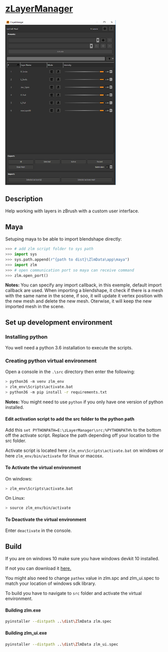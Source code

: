 # [zLayerManager](https://jonasouellet.github.io/zlayermanager/)

<img src="https://raw.githubusercontent.com/JonasOuellet/zlayermanager/master/docs/_images/zlm_all.png" width="350" alt="zLayerManager UI"/>

## Description

Help working with layers in zBrush with a custom user interface. 

## Maya

Setuping maya to be able to import blendshape directly:

```python
>>> # add zlm script folder to sys path
>>> import sys
>>> sys.path.append(r"{path to dist}\ZlmData\app\maya")
>>> import zlm
>>> # open communication port so maya can receive command
>>> zlm.open_port()
```

**Notes:** You can specify any import callback, in this exemple, default import callback are used.  When importing a blendshape, it check if there is a mesh with the same name in the scene, if soo, it will update it vertex position with the new mesh and delete the new mesh.  Oterwise, it will keep the new imported mesh in the scene.


## Set up development environment

### Installing python

You well need a python 3.6 installation to execute the scripts.

### Creating python virtual environment

Open a console in the `.\src` directory then enter the following:

```bash
> python36 -m venv zlm_env
> zlm_env\Scripts\activate.bat
> python36 -m pip install -r requirements.txt
```

**Notes:** You might need to use `python` if you only have one version of python installed.

#### Edit activation script to add the src folder to the python path

Add this `set PYTHONPATH=E:\zLayerManager\src;%PYTHONPATH%` to the bottom off the activate script. Replace the path depending off your location to the src folder.

Activate script is located here `zlm_env\Scripts\activate.bat` on windows or here `zlm_env/bin/activate` for linux or macosx.



#### To Activate the virtual environment

On windows:

```bash
> zlm_env\Scripts\activate.bat
```

On Linux:
```bash
> source zlm_env/bin/activate
```

#### To Deactivate the virtual environment

Enter `deactivate` in the console.



## Build

If you are on windows 10 make sure you have windows devkit 10 installed.

If not you can download it [here.](https://developer.microsoft.com/en-us/windows/downloads/windows-10-sdk)

You might also need to change `pathex` value in zlm.spc and zlm_ui.spec to match your location of windows sdk library.


To build you have to navigate to `src` folder and activate the virtual environment.

#### Building zlm.exe
```bash
pyinstaller --distpath ..\dist\ZlmData zlm.spec
```

#### Building zlm_ui.exe
```bash
pyinstaller --distpath ..\dist\ZlmData zlm_ui.spec
```



